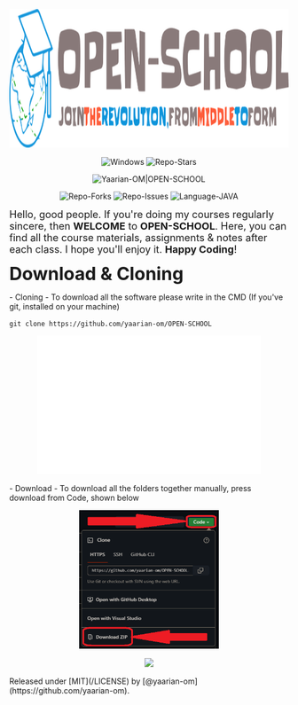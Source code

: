 <!-- Logo -->
<img src="https://raw.githubusercontent.com/yaarian-om/SERVER/3f543ba51e5d60add0b3afd953f58af286b3c081/1010110010/OPEN-SCHOOL/OPEN-SCHOOL.svg" alt="OPEN-SCHOOL" width="100%" height="250"/>
<!-- Badges => Clone_Count, Platform=windows, Stars, DataBase  -->
 <p align="center">
    <img src="https://img.shields.io/badge/Windows-0078D6?style=for-the-badge&logo=windows&logoColor=white"alt="Windows"/>
    <img src="https://img.shields.io/github/stars/yaarian-om/OPEN-SCHOOL?style=social" alt="Repo-Stars"/>
</p>
<!-- Badges => Yaarian-OM|Repo-Name  -->
 <p align="center">
    <img src="https://img.shields.io/static/v1?label=yaarian-om&message=OPEN-SCHOOL&color=green&logo=github&style=for-the-badge" alt="Yaarian-OM|OPEN-SCHOOL"/>
 </p>
 <!-- Badges => Forks, Tags, Issues, Language -->
 <p align="center">
    <img src="https://img.shields.io/github/forks/yaarian-om/OPEN-SCHOOL?style=social" alt="Repo-Forks"/>
    <img src="https://img.shields.io/github/issues/yaarian-om/OPEN-SCHOOL" alt="Repo-Issues"/>
    <img src="https://img.shields.io/badge/Java-ED8B00?style=for-the-badge&logo=java&logoColor=white&color=000000" alt="Language-JAVA"/>
 </p>
<!-- Short Description -->
<p>
    <font size="+1">
        Hello, good people. If you're doing my courses regularly sincere, then <b>WELCOME</b> to <b>OPEN-SCHOOL</b>. Here, you can find all the course materials, assignments & notes after each class. I hope you'll enjoy it. <b>Happy Coding</b>!
    </font>
</p>
<!-- Download & Cloning TITLE -->
<p>
    <font size="+3">
        <b>Download & Cloning</b> <br/>
    </font>
</p>
<!-- Cloning -->
- Cloning
   - To download all the software please write in the CMD (If you've git, installed on your machine)

```dotnetcli
git clone https://github.com/yaarian-om/OPEN-SCHOOL
```
<p align="center">
    <img src="https://raw.githubusercontent.com/yaarian-om/SERVER/7f6d008f447b01db95b04828b0a663bba4feb2f7/1010110010/OPEN-SCHOOL/OPEN-SCHOOL_Cloning.svg" alt="OPEN-SCHOOL Clone" width="80%" height="250" alt="Clone Result"/>
</p>
<!-- Download -->
- Download
  -  To download all the folders together manually, press download from Code, shown below
<p align="center">
    <img src="https://raw.githubusercontent.com/yaarian-om/SERVER/main/1010110010/OPEN-SCHOOL/OPEN-SCHOOLdownload.png" alt="OPEN-SCHOOL Manual Download" width="50%" height="250"/>
</p>


<!-- License Badge -->
<p align="center"><img src="https://img.shields.io/badge/License-MIT-red"/></p>
<!-- License Released -->
Released under [MIT](/LICENSE) by [@yaarian-om](https://github.com/yaarian-om).